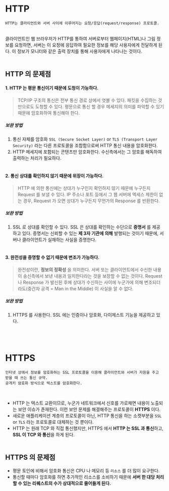# HTTP
```
HTTP는 클라이언트와 서버 사이에 이루어지는 요청/응답(request/response) 프로토콜. 
```
<br>
클라이언트인 웹 브라우저가 HTTP를 통하여 서버로부터 웹페이지(HTML)나 그림 정보를 요청하면, 서버는 이 요청에 응답하여 필요한 정보를 해당 사용자에게 전달하게 된다. 이 정보가 모니터와 같은 출력 장치를 통해 사용자에게 나타나는 것이다.
<br><br>

## HTTP 의 문제점
#### 1. HTTP 는 평문 통신이기 때문에 도청이 가능하다.
> TCP/IP 구조의 통신은 전부 통신 경로 상에서 엿볼 수 있다. 패킷을 수집하는 것만으로도 도청할 수 있다. 평문으로 통신 할 경우 메세지의 의미를 파악할 수 있기 때문에 암호화하여 통신해야 한다.

##### 보완 방법
1. 통신 자체를 암호화 `SSL (Secure Socket Layer)` or `TLS (Transport Layer Security)` 라는 다른 프로토콜을 조합함으로써 HTTP 통신 내용을 암호화한다.
2. HTTP 메세지에 포함되는 콘텐츠만 암호화한다. 수신측에서는 그 암호를 해독하여 출력하는 처리가 필요하다.
<br><br>

#### 2. 통신 상대를 확인하지 않기 때문에 위장이 가능하다.
> HTTP 에 의한 통신에는 상대가 누구인지 확인하지 않기 때문에 누구든지 Request 를 보낼 수 있다. IP 주소나 포트 등에서 그 웹 서버에 엑세스 제한이 없는 경우, Request 가 오면 상대가 누구든지 무언가의 Response 를 반환한다.

##### 보완 방법
1. SSL 로 상대를 확인할 수 있다. SSL 은 상대를 확인하는 수단으로 **증명서** 를 제공하고 있다. 증명서는 신뢰할 수 있는 **제 3자 기관에 의해** 발행되는 것이기 때문에, 서버나 클라이언트가 실재하는 사실을 증명한다.
<br><br>

#### 3. 완전성을 증명할 수 없기 때문에 변조가 가능하다.
> 완전성이란, **정보의 정확성** 을 의미한다. 서버 또는 클라이언트에서 수신한 내용이 송신측에서 보낸 내용과 일치한다라는 것을 보장할 수 없는 것이다. Request 나 Response 가 발신된 후에 상대가 수신하는 사이에 누군가에 의해 변조되더라도(중간자 공격 = Man in the Middle) 이 사실을 알 수 없다.

##### 보완 방법
1. HTTPS 를 사용한다. SSL 에는 인증이나 암호화, 다이제스트 기능을 제공하고 있다.
<br><br><br><br>

# HTTPS
```
인터넷 상에서 정보를 암호화하는 SSL 프로토콜을 이용해 클라이언트와 서버가 자원을 주고 받을 때 쓰는 통신 규약.
공개키 암호화 방식으로 텍스트를 암호화한다.
```
<br>

- HTTP 는 텍스트 교환이므로, 누군가 네트워크에서 신호를 가로채면 내용이 노출되는 보안 이슈가 존재한다. 이런 보안 문제를 해결해주는 프로토콜이 **HTTPS** 이다.
- 새로운 애플리케이션 계층의 프로토콜이 아닌, HTTP 통신을 하는 소켓부분을 `SSL` or `TLS` 라는 프로토콜로 대체하는 것 뿐이다.
- HTTP 는 원래 TCP 와 직접 통신했지만, HTTPS 에서 **HTTP 는 SSL 과 통신**하고, **SSL 이 TCP 와 통신**을 하게 된다.
<br><br>


## HTTPS 의 문제점
- 평문 토인에 비해서 암호화 통신은 CPU 나 메모리 등 `리소스` 를 더 많이 요구한다.
- 통신할 때마다 암호화를 하면 추가적인 리소스를 소비하기 때문에 **서버 한 대당 처리할 수 있는 리퀘스트의 수가 상대적으로 줄어들게 된다.**